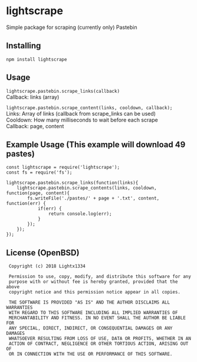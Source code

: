 # lightscrape
Simple package for scraping (currently only) Pastebin

## Installing
`npm install lightscrape`

## Usage
`lightscrape.pastebin.scrape_links(callback)`  
Callback: links (array)

`lightscrape.pastebin.scrape_content(links, cooldown, callback);`  
Links: Array of links (callback from scrape_links can be used)  
Cooldown: How many milliseconds to wait before each scrape  
Callback: page, content

## Example Usage (This example will download 49 pastes)
```
const lightscrape = require('lightscrape');
const fs = require('fs');

lightscrape.pastebin.scrape_links(function(links){
    lightscrape.pastebin.scrape_contents(links, cooldown, function(page, content){
        fs.writeFile('./pastes/' + page + '.txt', content, function(err) {
            if(err) {
                return console.log(err);
            }
        });
    });
});
```

## License (OpenBSD)
```
 Copyright (c) 2018 Lightx1334
 
 Permission to use, copy, modify, and distribute this software for any
 purpose with or without fee is hereby granted, provided that the above
 copyright notice and this permission notice appear in all copies.
 
 THE SOFTWARE IS PROVIDED "AS IS" AND THE AUTHOR DISCLAIMS ALL WARRANTIES
 WITH REGARD TO THIS SOFTWARE INCLUDING ALL IMPLIED WARRANTIES OF
 MERCHANTABILITY AND FITNESS. IN NO EVENT SHALL THE AUTHOR BE LIABLE FOR
 ANY SPECIAL, DIRECT, INDIRECT, OR CONSEQUENTIAL DAMAGES OR ANY DAMAGES
 WHATSOEVER RESULTING FROM LOSS OF USE, DATA OR PROFITS, WHETHER IN AN
 ACTION OF CONTRACT, NEGLIGENCE OR OTHER TORTIOUS ACTION, ARISING OUT OF
 OR IN CONNECTION WITH THE USE OR PERFORMANCE OF THIS SOFTWARE.
```